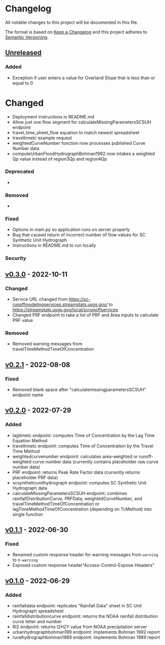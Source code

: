 # Changelog

All notable changes to this project will be documented in this file.

The format is based on [Keep a Changelog](http://keepachangelog.com/en/1.0.0/)
and this project adheres to [Semantic Versioning](http://semver.org/spec/v2.0.0.html).

## [Unreleased](https://github.com/USGS-WiM/SC-RunoffModelingServices/tree/dev)

### Added 

-  Exception if user enters a value for Overland Slope that is less than or equal to 0

# Changed

- Deployment instructions in README.md
- Allow just one flow segment for calculateMissingParametersSCSUH endpoint
- travel_time_sheet_flow equation to match newest spreadsheet
- traveltimetc example request
- weightedCurveNumber function now processes published Curve Number data
- computeUrbanFloodHydrographBohman1992 now intakes a weighted Qp value instead of region3Qp and region4Qp

### Deprecated 

-

### Removed 

- 

### Fixed  

- Options in main.py so application runs on server properly
- Bug that caused return of incorrect number of flow values for SC Synthetic Unit Hydrograph
- Instructions in README.md to run locally

### Security  


## [v0.3.0](https://github.com/USGS-WiM/SC-RunoffModelingServices/releases/tag/v0.3.1) - 2022-10-11

### Changed  

- Service URL changed from https://sc-runoffmodelingservices.streamstats.usgs.gov/ to https://streamstats.usgs.gov/local/scrunoffservices
- Changed PRF endpoint to take a list of PRF and Area inputs to calculate PRF value

### Removed 

- Removed warning messages from travelTimeMethodTimeOfConcentration

## [v0.2.1](https://github.com/USGS-WiM/SC-RunoffModelingServices/releases/tag/v0.2.1) - 2022-08-08

### Fixed  

- Removed blank space after "calculatemissingparametersSCSUH" endpoint name

## [v0.2.0](https://github.com/USGS-WiM/SC-RunoffModelingServices/releases/tag/v0.2.0) - 2022-07-29
### Added

- lagtimetc endpoint: computes Time of Concentration by the Lag Time Equation Method
- traveltimetc endpoint: computes Time of Concentration by the Travel Time Method
- weightedcurvenumber endpoint: calculates area-weighted or runoff-weighted curve number data (currently contains placeholder raw curve number data)
- PRF endpoint: returns Peak Rate Factor data (currently returns placeholder PRF data)
- scsyntheticunithydrograph endpoint: computes SC Synthetic Unit Hydrograph data
- calculateMissingParametersSCSUH endpoint: combines rainfallDistributionCurve, PRFData, weightedCurveNumber, and travelTimeMethodTimeOfConcentration or lagTimeMethodTimeOfConcentration (depending on TcMethod) into single function
  
## [v0.1.1](https://github.com/USGS-WiM/SC-RunoffModelingServices/releases/tag/v0.1.1) - 2022-06-30
### Fixed  

- Renamed custom response header for warning messages from `warning` to `X-warning`
- Exposed custom response header"Access-Control-Expose-Headers"

## [v0.1.0](https://github.com/USGS-WiM/SC-RunoffModelingServices/releases/tag/v0.1.0) - 2022-06-29
### Added

- rainfalldata endpoint: replicates "Rainfall Data" sheet in SC Unit Hydrograph spreadsheet
- rainfalldistributioncurve endpoint: returns the NOAA rainfall distribution curve letter and number
- RI2 endpoint: returns I2H2Y value from NOAA precipitation server 
- urbanhydrographbohman199 endpoint: implements Bohman 1992 report
- ruralhydrographbohman1989 endpoint: implements Bohman 1989 report
